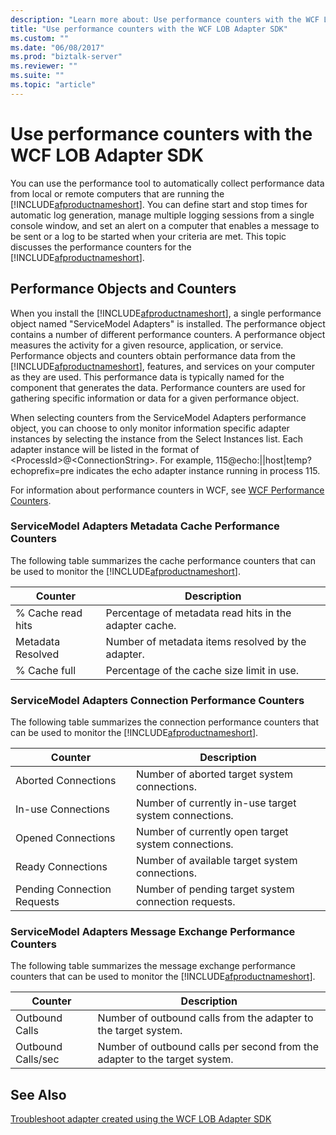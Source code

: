 ```yaml
---
description: "Learn more about: Use performance counters with the WCF LOB Adapter SDK"
title: "Use performance counters with the WCF LOB Adapter SDK"
ms.custom: ""
ms.date: "06/08/2017"
ms.prod: "biztalk-server"
ms.reviewer: ""
ms.suite: ""
ms.topic: "article"
---
```

# Use performance counters with the WCF LOB Adapter SDK
You can use the performance tool to automatically collect performance data from local or remote computers that are running the [!INCLUDE[afproductnameshort](../../includes/afproductnameshort-md.md)]. You can define start and stop times for automatic log generation, manage multiple logging sessions from a single console window, and set an alert on a computer that enables a message to be sent or a log to be started when your criteria are met. This topic discusses the performance counters for the [!INCLUDE[afproductnameshort](../../includes/afproductnameshort-md.md)].  
  
## Performance Objects and Counters  
 When you install the [!INCLUDE[afproductnameshort](../../includes/afproductnameshort-md.md)], a single performance object named "ServiceModel Adapters" is installed. The performance object contains a number of different performance counters. A performance object measures the activity for a given resource, application, or service. Performance objects and counters obtain performance data from the [!INCLUDE[afproductnameshort](../../includes/afproductnameshort-md.md)], features, and services on your computer as they are used. This performance data is typically named for the component that generates the data. Performance counters are used for gathering specific information or data for a given performance object.  
  
 When selecting counters from the ServiceModel Adapters performance object, you can choose to only monitor information specific adapter instances by selecting the instance from the Select Instances list. Each adapter instance will be listed in the format of \<ProcessId\>@\<ConnectionString\>. For example, 115@echo:&#124;&#124;host&#124;temp?echoprefix=pre indicates the echo adapter instance running in process 115.  
  
 For information about performance counters in WCF, see [WCF Performance Counters](/dotnet/framework/wcf/diagnostics/performance-counters/).
  
### ServiceModel Adapters Metadata Cache Performance Counters  
 The following table summarizes the cache performance counters that can be used to monitor the [!INCLUDE[afproductnameshort](../../includes/afproductnameshort-md.md)].  
  
|Counter|Description|  
|-------------|-----------------|  
|% Cache read hits|Percentage of metadata read hits in the adapter cache.|  
|Metadata Resolved|Number of metadata items resolved by the adapter.|  
|% Cache full|Percentage of the cache size limit in use.|  
  
### ServiceModel Adapters Connection Performance Counters  
 The following table summarizes the connection performance counters that can be used to monitor the [!INCLUDE[afproductnameshort](../../includes/afproductnameshort-md.md)].  
  
|Counter|Description|  
|-------------|-----------------|  
|Aborted Connections|Number of aborted target system connections.|  
|In-use Connections|Number of currently in-use target system connections.|  
|Opened Connections|Number of currently open target system connections.|  
|Ready Connections|Number of available target system connections.|  
|Pending Connection Requests|Number of pending target system connection requests.|  
  
### ServiceModel Adapters Message Exchange Performance Counters  
 The following table summarizes the message exchange performance counters that can be used to monitor the [!INCLUDE[afproductnameshort](../../includes/afproductnameshort-md.md)].  
  
|Counter|Description|  
|-------------|-----------------|  
|Outbound Calls|Number of outbound calls from the adapter to the target system.|  
|Outbound Calls/sec|Number of outbound calls per second from the adapter to the target system.|  
  
## See Also  
 [Troubleshoot adapter created using the WCF LOB Adapter SDK](../../adapters-and-accelerators/wcf-lob-adapter-sdk/troubleshoot-adapter-created-using-the-wcf-lob-adapter-sdk.md)